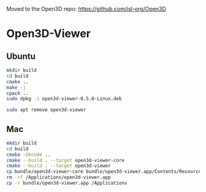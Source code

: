 Moved to the Open3D repo: https://github.com/isl-org/Open3D

# Open3D-Viewer

## Ubuntu

```bash
mkdir build
cd build
cmake ..
make -j
cpack ..
sudo dpkg -i open3d-viewer-0.5.0-Linux.deb
```

```bash
sudo apt remove open3d-viewer
```

## Mac

```bash
mkdir build
cd build
cmake -GXcode ..
cmake --build . --target open3d-viewer-core
cmake --build . --target open3d-viewer
cp bundle/open3d-viewer-core bundle/open3d-viewer.app/Contents/Resources
rm -rf /Applications/open3d-viewer.app
cp -r bundle/open3d-viewer.app /Applications
```
